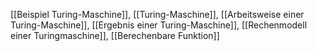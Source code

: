[[Beispiel Turing-Maschine]], [[Turing-Maschine]], [[Arbeitsweise einer Turing-Maschine]], [[Ergebnis einer Turing-Maschine]], [[Rechenmodell einer Turingmaschine]], [[Berechenbare Funktion]]